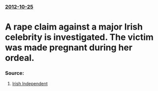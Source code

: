 ### [2012-10-25](/news/2012/10/25/index.md)

# A rape claim against a major Irish celebrity is investigated. The victim was made pregnant during her ordeal. 




### Source:

1. [Irish Independent](http://www.independent.ie/national-news/gardai-probe-rape-claim-against-major-celebrity-3271951.html)
